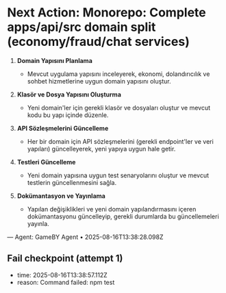 # Next Action: Monorepo: Complete apps/api/src domain split (economy/fraud/chat services)

1. **Domain Yapısını Planlama**
   - Mevcut uygulama yapısını inceleyerek, ekonomi, dolandırıcılık ve sohbet hizmetlerine uygun domain yapısını oluştur.

2. **Klasör ve Dosya Yapısını Oluşturma**
   - Yeni domain'ler için gerekli klasör ve dosyaları oluştur ve mevcut kodu bu yapı içinde düzenle.

3. **API Sözleşmelerini Güncelleme**
   - Her bir domain için API sözleşmelerini (gerekli endpoint'ler ve veri yapıları) güncelleyerek, yeni yapıya uygun hale getir.

4. **Testleri Güncelleme**
   - Yeni domain yapısına uygun test senaryolarını oluştur ve mevcut testlerin güncellenmesini sağla.

5. **Dokümantasyon ve Yayınlama**
   - Yapılan değişiklikleri ve yeni domain yapılandırmasını içeren dokümantasyonu güncelleyip, gerekli durumlarda bu güncellemeleri yayınla.

— Agent: GameBY Agent • 2025-08-16T13:38:28.098Z


## Fail checkpoint (attempt 1)
- time: 2025-08-16T13:38:57.112Z
- reason: Command failed: npm test

